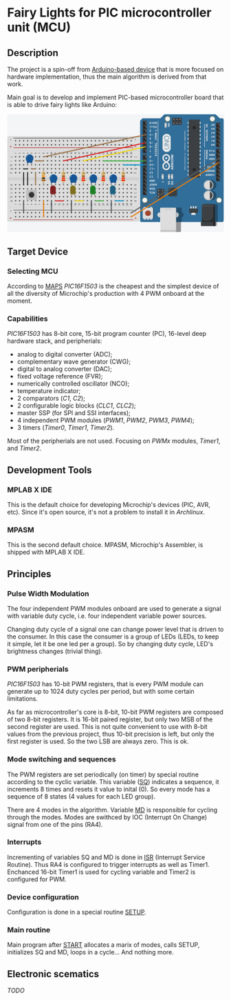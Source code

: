 # Fairy Lights for PIC microcontroller unit (MCU)

## Description

The project is a spin-off from [Arduino-based device](https://github.com/ValV/getting-started-arduino) that is more focused on hardware implementation, thus the main algorithm is derived from that work.

Main goal is to develop and implement PIC-based microcontroller board that is able to drive fairy lights like Arduino:

![Arduino-driven board](https://github.com/ValV/getting-started-arduino/raw/master/schematics.jpg)

## Target Device

### Selecting MCU

According to [MAPS](https://www.microchip.com/maps/Microcontroller.aspx) *PIC16F1503* is the cheapest and the simplest device of all the diversity of Microchip's production with 4 PWM onboard at the moment.

### Capabilities

*PIC16F1503* has 8-bit core, 15-bit program counter (PC), 16-level deep hardware stack, and peripherials:

* analog to digital converter (ADC);
* complementary wave generator (CWG);
* digital to analog converter (DAC);
* fixed voltage reference (FVR);
* numerically controlled oscillator (NCO);
* temperature indicator;
* 2 comparators (*C1*, *C2*);
* 2 configurable logic blocks (*CLC1*, *CLC2*);
* master SSP (for SPI and SSI interfaces);
* 4 independent PWM modules (*PWM1*, *PWM2*, *PWM3*, *PWM4*);
* 3 timers (*Timer0*, *Timer1*, *Timer2*).

Most of the peripherials are not used. Focusing on *PWMx* modules, *Timer1*, and *Timer2*.

## Development Tools

### MPLAB X IDE

This is the default choice for developing Microchip's devices (PIC, AVR, etc). Since it's open source, it's not a problem to install it in *Archlinux*.

### MPASM

This is the second default choice. MPASM, Microchip's Assembler, is shipped with MPLAB X IDE.

## Principles

### Pulse Width Modulation

The four independent PWM modules onboard are used to generate a signal with variable duty cycle, i.e. four independent variable power sources.

Changing duty cycle of a signal one can change power level that is driven to the consumer. In this case the consumer is a group of LEDs (LEDs, to keep it simple, let it be one led per a group). So by changing duty cycle, LED's brightness changes (trivial thing).

### PWM peripherials

*PIC16F1503* has 10-bit PWM registers, that is every PWM module can generate up to 1024 duty cycles per period, but with some certain limitations.

As far as microcontroller's core is 8-bit, 10-bit PWM registers are composed of two 8-bit registers. It is 16-bit paired register, but only two MSB of the second register are used. This is not quite convenient to use with 8-bit values from the previous project, thus 10-bit precision is left, but only the first register is used. So the two LSB are always zero. This is ok.

### Mode switching and sequences

The PWM registers are set periodically (on timer) by special routine according to the cyclic variable. This variable ([SQ](https://github.com/ValV/getting-started-pic-mcu/blob/master/src/PIC16F1503.asm#L25)) indicates a sequence, it increments 8 times and resets it value to inital (0). So every mode has a sequence of 8 states (4 values for each LED group).

There are 4 modes in the algorithm. Variable [MD](https://github.com/ValV/getting-started-pic-mcu/blob/master/src/PIC16F1503.asm#L25) is responsible for cycling through the modes. Modes are swithced by IOC (Interrupt On Change) signal from one of the pins (RA4).

### Interrupts

Incrementing of variables SQ and MD is done in [ISR](https://github.com/ValV/getting-started-pic-mcu/blob/master/src/PIC16F1503.asm#L33) (Interrupt Service Routine). Thus RA4 is configured to trigger interrupts as well as Timer1. Enchanced 16-bit Timer1 is used for cycling variable and Timer2 is configured for PWM.

### Device configuration

Configuration is done in a special routine [SETUP](https://github.com/ValV/getting-started-pic-mcu/blob/master/src/PIC16F1503.asm#L89).

### Main routine

Main program after [START](https://github.com/ValV/getting-started-pic-mcu/blob/master/src/PIC16F1503.asm#L175) allocates a marix of modes, calls SETUP, initializes SQ and MD, loops in a cycle... And nothing more.

## Electronic scematics

*TODO*
